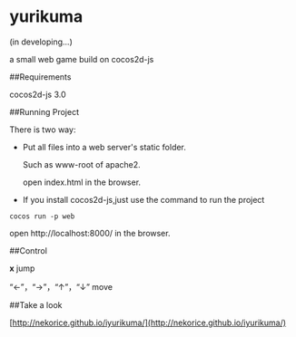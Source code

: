 # yurikuma

(in developing...)

a small web game build on cocos2d-js


##Requirements

cocos2d-js 3.0


##Running Project

There is two way:

* Put all files into a web server's static folder.
  
  Such as www-root of apache2.
  
  open index.html in the browser.

* If you install cocos2d-js,just use the command to run the project

`cocos run -p web`

open http://localhost:8000/ in the browser.


##Control

**x**  jump

“←”，“→”，“↑”，“↓”   move

##Take a look

[http://nekorice.github.io/iyurikuma/](http://nekorice.github.io/iyurikuma/)
